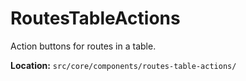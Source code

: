 # RoutesTableActions

Action buttons for routes in a table.

**Location:** `src/core/components/routes-table-actions/`
